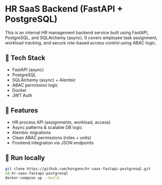 # HR SaaS Backend (FastAPI + PostgreSQL)

This is an internal HR management backend service built using FastAPI, PostgreSQL, and SQLAlchemy (async). It covers employee task assignment, workload tracking, and secure role-based access control using ABAC logic.

## 🧰 Tech Stack

- FastAPI (async)
- PostgreSQL
- SQLAlchemy (async) + Alembic
- ABAC permission logic
- Docker
- JWT Auth

## 🧾 Features

- HR process API (assignments, workload, access)
- Async patterns & scalable DB logic
- Alembic migrations
- Clean ABAC permissions (roles + units)
- Frontend integration via JSON endpoints

## 🚀 Run locally

```bash
git clone https://github.com/korgann/hr-saas-fastapi-postgresql.git
cd hr-saas-fastapi-postgresql
docker-compose up --build
```
